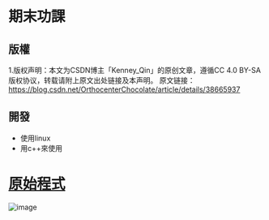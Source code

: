# 期末功課
## 版權
1.版权声明：本文为CSDN博主「Kenney_Qin」的原创文章，遵循CC 4.0 BY-SA版权协议，转载请附上原文出处链接及本声明。
原文链接：https://blog.csdn.net/OrthocenterChocolate/article/details/38665937

## 開發
* 使用linux
* 用c++來使用


# [原始程式](https://github.com/110810550/qwe/blob/main/22.txt)
![image]()
